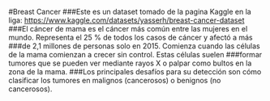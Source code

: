 #Breast Cancer
###Este es un dataset tomado de la pagina Kaggle en la liga: https://www.kaggle.com/datasets/yasserh/breast-cancer-dataset
###El cáncer de mama es el cáncer más común entre las mujeres en el mundo. Representa el 25 % de todos los casos de cáncer y afectó a más ###de 2,1 millones de personas solo en 2015. Comienza cuando las células de la mama comienzan a crecer sin control. Estas células suelen ###formar tumores que se pueden ver mediante rayos X o palpar como bultos en la zona de la mama.
###Los principales desafíos para su detección son cómo clasificar los tumores en malignos (cancerosos) o benignos (no cancerosos).
